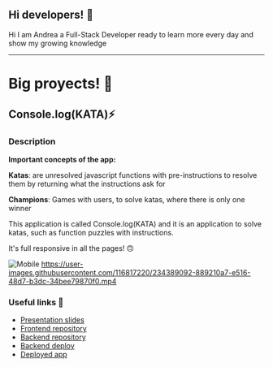 ## Hi developers! 👋

Hi I am Andrea a Full-Stack Developer ready to learn more every day and show my growing knowledge

---
# Big proyects! 🫡 

## Console.log(KATA)⚡

### Description

**Important concepts of the app:**

**Katas**: are unresolved javascript functions with pre-instructions to resolve them by returning what the instructions ask for

**Champions**: Games with users, to solve katas, where there is only one winner

This application is called Console.log(KATA) and it is an application to solve katas, such as function puzzles with instructions.

It's full responsive in all the pages! 🙃


 ![Mobile](https://i.ibb.co/njSczzk/Console-log-KATA-Mobile.png)
 https://user-images.githubusercontent.com/116817220/234389092-889210a7-e516-48d7-b3dc-34bee79870f0.mp4

### Useful links 🔭

- [Presentation slides](https://slides.com/andrea_0o0_/console-log-kata/fullscreen)
- [Frontend repository](https://github.com/Andrea0o0/Console.log-Frontend)
- [Backend repository](https://github.com/Andrea0o0/Console.log-Backend)
- [Backend deploy](https://kataapp.fly.dev/)
- [Deployed app](https://console-log-kata.netlify.app/)



<!--
**Andrea0o0/Andrea0o0** is a ✨ _special_ ✨ repository because its `README.md` (this file) appears on your GitHub profile.

Here are some ideas to get you started:

- 🔭 I’m currently working on my profile
- 🌱 I’m currently learning ...
- 👯 I’m looking to collaborate on ...
- 🤔 I’m looking for help with ...
- 💬 Ask me about ...
- 📫 How to reach me: ...
- 😄 Pronouns: ...
- ⚡ Fun fact: ...
-->
